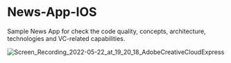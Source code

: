 # News-App-IOS
Sample News App for check the code quality, concepts, architecture, technologies and VC-related capabilities.

![Screen_Recording_2022-05-22_at_19_20_18_AdobeCreativeCloudExpress](https://user-images.githubusercontent.com/9113329/169698855-0dfe4497-a842-4f3d-a679-48fa3b791a50.gif)
